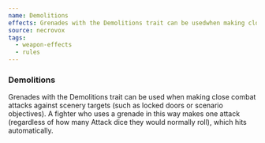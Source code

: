 ```yaml
---
name: Demolitions
effects: Grenades with the Demolitions trait can be usedwhen making close combat attacks against scenerytargets (such as locked doors or scenario objectives). A fighter who uses a grenade in this way makes oneattack (regardless of how many Attack dice they wouldnormally roll), which hits automatically.
source: necrovox
tags:
  - weapon-effects
  - rules
---
```

### Demolitions

Grenades with the Demolitions trait can be used
when making close combat attacks against scenery
targets (such as locked doors or scenario objectives). A fighter who uses a grenade in this way makes one
attack (regardless of how many Attack dice they would
normally roll), which hits automatically.

